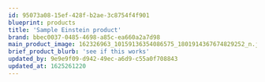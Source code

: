 ```yaml
---
id: 95073a08-15ef-428f-b2ae-3c8754f4f901
blueprint: products
title: 'Sample Einstein product'
brand: bbec0037-0485-4698-a85c-ea660a2a7d98
main_product_image: 162326963_10159136354086575_1801914367674829252_n.jpg
brief_product_blurb: 'see if this works'
updated_by: 9e9e9f09-d942-49ec-a6d9-c55a0f708843
updated_at: 1625261220
---
```

